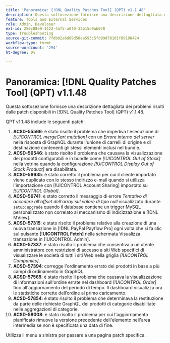 ```yaml
---
title: 'Panoramica: [!DNL Quality Patches Tool] (QPT) v1.1.48'
description: Questa sottosezione fornisce una descrizione dettagliata dei problemi risolti dalle patch disponibili in  [!DNL Quality Patches Tool] (QPT) v1.1.48.
feature: Tools and External Services
role: Admin, Developer
exl-id: 250c88e9-1422-4af5-a0f0-32b15d9ab078
type: Troubleshooting
source-git-commit: 7fdb02a6d89d50ea593c5fd99d78101f89198424
workflow-type: tm+mt
source-wordcount: '294'
ht-degree: 0%

---
```


# Panoramica: [!DNL Quality Patches Tool] (QPT) v1.1.48

Questa sottosezione fornisce una descrizione dettagliata dei problemi risolti dalle patch disponibili in [!DNL Quality Patches Tool] (QPT) v1.1.48.

QPT v1.1.48 include le seguenti patch:

1. **ACSD-55566**: è stato risolto il problema che impediva l&#39;esecuzione di *[!UICONTROL mergeCart mutation]* con un *Errore interno del server* nella risposta di GraphQL durante l&#39;unione di carrelli di origine e di destinazione contenenti gli stessi elementi inclusi nel bundle.
1. **ACSD-56546**: è stato risolto il problema che causava la visualizzazione dei prodotti configurabili e in bundle come *[!UICONTROL Out of Stock]* nella vetrina quando la configurazione *[!UICONTROL Display Out of Stock Product]* era disabilitata.
1. **ACSD-56635**: è stato corretto il problema per cui il cliente importato viene duplicato con lo stesso indirizzo e-mail quando si utilizza l&#39;importazione con [!UICONTROL Account Sharing] impostato su *[!UICONTROL Global]*.
1. **ACSD-56741**: è stato corretto il messaggio di errore *Tentativo di accedere all&#39;offset dell&#39;array sul valore di tipo null* visualizzato durante `setup:upgrade` quando il database contiene un trigger MySQL personalizzato non correlato al meccanismo di indicizzazione e [!DNL MView].
1. **ACSD-57315**: è stato risolto il problema relativo alla creazione di una nuova transazione in [!DNL PayPal Payflow Pro] ogni volta che si fa clic sul pulsante **[!UICONTROL Fetch]** nella schermata Visualizza transazione in [!UICONTROL Admin].
1. **ACSD-57337**: è stato risolto il problema che consentiva a un utente amministratore con restrizioni di accesso a siti Web specifici di visualizzare le società di tutti i siti Web nella griglia *[!UICONTROL Companies]*.
1. **ACSD-57394**: corregge l&#39;ordinamento errato dei prodotti in base a più campi di ordinamento in GraphQL.
1. **ACSD-57565**: è stato risolto il problema che causava la visualizzazione di informazioni sull&#39;ordine errate nel dashboard *[!UICONTROL Order]* fino all&#39;aggiornamento del periodo di tempo. Il dashboard visualizza ora le statistiche corrette dell’ordine al primo caricamento.
1. **ACSD-57854**: è stato risolto il problema che determinava la restituzione da parte delle richieste GraphQL dei prodotti di categorie disabilitate nelle aggregazioni di categorie.
1. **ACSD-58008**: è stato risolto il problema per cui l&#39;aggiornamento pianificato rimuove la versione precedente dell&#39;elemento nell&#39;area intermedia se non è specificata una data di fine.

Utilizza il menu a sinistra per passare a una pagina patch specifica.
